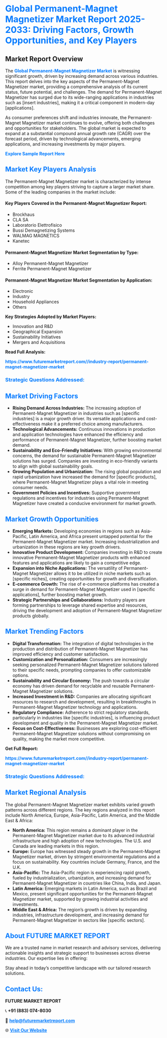 <h1 style="color: #007BFF;">Global Permanent-Magnet Magnetizer Market Report 2025-2033: Driving Factors, Growth Opportunities, and Key Players</h1>

<section id="overview">
<h2>Market Report Overview</h2>
<p>The <a href="https://www.futuremarketreport.com//industry-report/permanent-magnet-magnetizer-market" style="color: #007BFF; text-decoration: none;"><strong>Global Permanent-Magnet Magnetizer Market</strong></a> is witnessing significant growth, driven by increasing demand across various industries. This report delves into the key aspects of the Permanent-Magnet Magnetizer market, providing a comprehensive analysis of its current status, future potential, and challenges. The demand for Permanent-Magnet Magnetizer has surged due to its wide-ranging applications in industries such as [insert industries], making it a critical component in modern-day [applications].</p>
<p>As consumer preferences shift and industries innovate, the Permanent-Magnet Magnetizer market continues to evolve, offering both challenges and opportunities for stakeholders. The global market is expected to expand at a substantial compound annual growth rate (CAGR) over the forecast period, driven by technological advancements, emerging applications, and increasing investments by major players.</p>
</section>

<section id="overview">
<p><a href="https://www.futuremarketreport.com//request-sample/reportId=85531" style="color: #007BFF; text-decoration: none;"><strong>Explore Sample Report Here</strong></a></p>
</section>

<section id="key-players">
<h2 style="color: #007BFF;">Market Key Players Analysis</h2>
<p>The Permanent-Magnet Magnetizer market is characterized by intense competition among key players striving to capture a larger market share. Some of the leading companies in the market include:</p>
<h4>Key Players Covered in the Permanent-Magnet Magnetizer Report:</h4>
<ul><li>Brockhaus</li><li>CLA SA</li><li>Laboratorio Elettrofisico</li><li>Bussi Demagnetizing Systems</li><li>WALMAG MAGNETICS</li><li>Kanetec</li></ul>
<h4>Permanent-Magnet Magnetizer Market Segmentation by Type:</h4>
<ul><li>Alloy Permanent-Magnet Magnetizer</li><li>Ferrite Permanent-Magnet Magnetizer</li></ul>

<h4>Permanent-Magnet Magnetizer Market Segmentation by Application:</h4>
<ul><li>Electronic</li><li>Industry</li><li>Household Appliances</li><li>Others</li></ul>
<p><strong>Key Strategies Adopted by Market Players:</strong></p>
<ul>
<li>Innovation and R&D</li>
<li>Geographical Expansion</li>
<li>Sustainability Initiatives</li>
<li>Mergers and Acquisitions</li>
</ul>
</section>

<section>
<p><strong>Read Full Analysis: </strong></p><a href="https://www.futuremarketreport.com//industry-report/permanent-magnet-magnetizer-market" style="color: #007BFF; text-decoration: none;"><strong>https://www.futuremarketreport.com//industry-report/permanent-magnet-magnetizer-market</strong></a>
<h3 style="color: #007BFF;">Strategic Questions Addressed:</h3>
</section>

<section id="driving-factors">
<h2 style="color: #007BFF;">Market Driving Factors</h2>
<ul>
<li><strong>Rising Demand Across Industries:</strong> The increasing adoption of Permanent-Magnet Magnetizer in industries such as [specific industries] is a major growth driver. Its versatile applications and cost-effectiveness make it a preferred choice among manufacturers.</li>
<li><strong>Technological Advancements:</strong> Continuous innovations in production and application technologies have enhanced the efficiency and performance of Permanent-Magnet Magnetizer, further boosting market demand.</li>
<li><strong>Sustainability and Eco-Friendly Initiatives:</strong> With growing environmental concerns, the demand for sustainable Permanent-Magnet Magnetizer solutions has surged. Companies are investing in eco-friendly variants to align with global sustainability goals.</li>
<li><strong>Growing Population and Urbanization:</strong> The rising global population and rapid urbanization have increased the demand for [specific products], where Permanent-Magnet Magnetizer plays a vital role in meeting consumer needs.</li>
<li><strong>Government Policies and Incentives:</strong> Supportive government regulations and incentives for industries using Permanent-Magnet Magnetizer have created a conducive environment for market growth.</li>
</ul>
</section>

<section id="growth-opportunities">
<h2 style="color: #007BFF;">Market Growth Opportunities</h2>
<ul>
<li><strong>Emerging Markets:</strong> Developing economies in regions such as Asia-Pacific, Latin America, and Africa present untapped potential for the Permanent-Magnet Magnetizer market. Increasing industrialization and urbanization in these regions are key growth drivers.</li>
<li><strong>Innovative Product Development:</strong> Companies investing in R&D to create innovative Permanent-Magnet Magnetizer products with enhanced features and applications are likely to gain a competitive edge.</li>
<li><strong>Expansion into Niche Applications:</strong> The versatility of Permanent-Magnet Magnetizer allows it to be utilized in niche markets such as [specific niches], creating opportunities for growth and diversification.</li>
<li><strong>E-commerce Growth:</strong> The rise of e-commerce platforms has created a surge in demand for Permanent-Magnet Magnetizer used in [specific applications], further boosting market growth.</li>
<li><strong>Strategic Partnerships and Collaborations:</strong> Industry players are forming partnerships to leverage shared expertise and resources, driving the development and adoption of Permanent-Magnet Magnetizer products globally.</li>
</ul>
</section>

<section id="trending-factors">
<h2 style="color: #007BFF;">Market Trending Factors</h2>
<ul>
<li><strong>Digital Transformation:</strong> The integration of digital technologies in the production and distribution of Permanent-Magnet Magnetizer has improved efficiency and customer satisfaction.</li>
<li><strong>Customization and Personalization:</strong> Consumers are increasingly seeking personalized Permanent-Magnet Magnetizer solutions tailored to their specific needs, prompting companies to offer customizable options.</li>
<li><strong>Sustainability and Circular Economy:</strong> The push towards a circular economy has driven demand for recyclable and reusable Permanent-Magnet Magnetizer solutions.</li>
<li><strong>Increased Investment in R&D:</strong> Companies are allocating significant resources to research and development, resulting in breakthroughs in Permanent-Magnet Magnetizer technology and applications.</li>
<li><strong>Regulatory Compliance:</strong> Adherence to strict regulatory standards, particularly in industries like [specific industries], is influencing product development and quality in the Permanent-Magnet Magnetizer market.</li>
<li><strong>Focus on Cost-Effectiveness:</strong> Businesses are exploring cost-efficient Permanent-Magnet Magnetizer solutions without compromising on quality, making the market more competitive.</li>
</ul>
</section>

<section>
<p><strong>Get Full Report: </strong></p><a href="https://www.futuremarketreport.com//industry-report/permanent-magnet-magnetizer-market" style="color: #007BFF; text-decoration: none;"><strong>https://www.futuremarketreport.com//industry-report/permanent-magnet-magnetizer-market</strong></a>
<h3 style="color: #007BFF;">Strategic Questions Addressed:</h3>
</section>


<section id="regional-analysis">
<h2 style="color: #007BFF;">Market Regional Analysis</h2>
<p>The global Permanent-Magnet Magnetizer market exhibits varied growth patterns across different regions. The key regions analyzed in this report include North America, Europe, Asia-Pacific, Latin America, and the Middle East & Africa:</p>
<ul>
<li><strong>North America:</strong> This region remains a dominant player in the Permanent-Magnet Magnetizer market due to its advanced industrial infrastructure and high adoption of new technologies. The U.S. and Canada are leading markets in this region.</li>
<li><strong>Europe:</strong> Europe has witnessed steady growth in the Permanent-Magnet Magnetizer market, driven by stringent environmental regulations and a focus on sustainability. Key countries include Germany, France, and the U.K.</li>
<li><strong>Asia-Pacific:</strong> The Asia-Pacific region is experiencing rapid growth, fueled by industrialization, urbanization, and increasing demand for Permanent-Magnet Magnetizer in countries like China, India, and Japan.</li>
<li><strong>Latin America:</strong> Emerging markets in Latin America, such as Brazil and Mexico, present significant opportunities for the Permanent-Magnet Magnetizer market, supported by growing industrial activities and investments.</li>
<li><strong>Middle East & Africa:</strong> The region’s growth is driven by expanding industries, infrastructure development, and increasing demand for Permanent-Magnet Magnetizer in sectors like [specific sectors].</li>
</ul>
</section>

<footer>
<h2 style="color: #007BFF;">About FUTURE MARKET REPORT</h2>
<p>We are a trusted name in market research and advisory services, delivering actionable insights and strategic support to businesses across diverse industries. Our expertise lies in offering:</p>

<p>Stay ahead in today’s competitive landscape with our tailored research solutions.</p>

<h2 style="color: #007BFF;">Contact Us:</h2>
<p><strong>FUTURE MARKET REPORT</strong></p>
<p>📞 <strong>+91 (883) 074-8030</strong></p>
<p>📧 <strong><a href="mailto:help@futuremarketreport.com" style="color: #007BFF;">help@futuremarketreport.com</a></strong></p>
<p>🌐 <strong><a href="https://www.futuremarketreport.com/" style="color: #007BFF;">Visit Our Website</a></strong></p>
</footer>